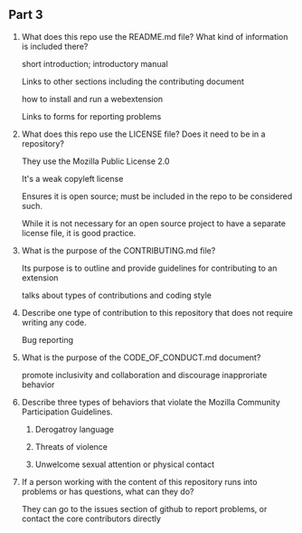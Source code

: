 
## Part 3

1. What does this repo use the README.md file? What kind of information is included there?

    short introduction; introductory manual

    Links to other sections including the contributing document

    how to install and run a webextension

    Links to forms for reporting problems


2. What does this repo use the LICENSE file? Does it need to be in a repository?

    They use the Mozilla Public License 2.0

    It's a weak copyleft license

    Ensures it is open source; must be included in the repo to be considered such.

    While it is not necessary for an open source project to have a separate license file, it is good practice.


3. What is the purpose of the CONTRIBUTING.md file?

    Its purpose is to outline and provide guidelines for contributing to an extension

    talks about types of contributions and coding style


4. Describe one type of contribution to this repository that does not require writing any code.

    Bug reporting


5. What is the purpose of the CODE_OF_CONDUCT.md document?

    promote inclusivity and collaboration and discourage inapproriate behavior


6. Describe three types of behaviors that violate the Mozilla Community Participation Guidelines.

    1. Derogatroy language

    2. Threats of violence

    3. Unwelcome sexual attention or physical contact


7. If a person working with the content of this repository runs into problems or has questions, what can they do?

    They can go to the issues section of github to report problems, or contact the core contributors directly
